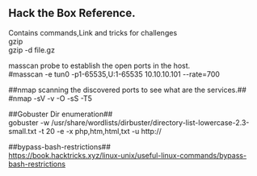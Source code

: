 ## Hack the Box Reference.<br>
Contains commands,Link and tricks for challenges<br>
gzip<br>
gzip -d file.gz<br>

masscan probe to establish the open ports in the host.<br>
#masscan -e tun0 -p1-65535,U:1-65535 10.10.10.101 --rate=700<br>

##nmap scanning the discovered ports to see what are the services.##<br>
#nmap -sV -v -O -sS -T5 <target><br>

##Gobuster Dir enumeration##<br>
gobuster -w /usr/share/wordlists/dirbuster/directory-list-lowercase-2.3-small.txt -t 20 -e -x php,htm,html,txt -u http://<target><br>

##bypass-bash-restrictions##<br>
https://book.hacktricks.xyz/linux-unix/useful-linux-commands/bypass-bash-restrictions<br>
